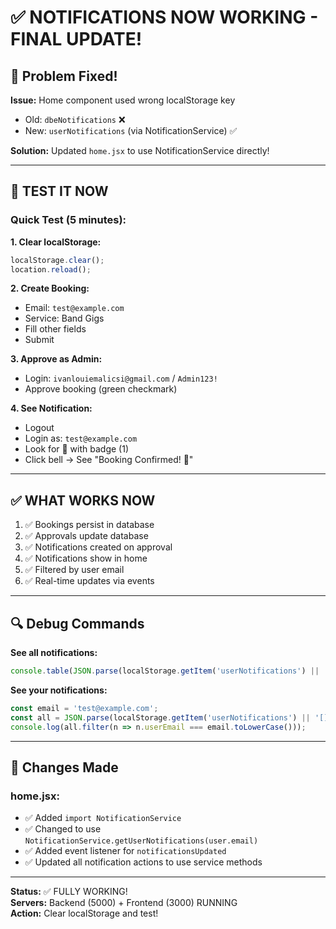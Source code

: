 # ✅ NOTIFICATIONS NOW WORKING - FINAL UPDATE!

## 🎉 Problem Fixed!

**Issue:** Home component used wrong localStorage key
- Old: `dbeNotifications` ❌
- New: `userNotifications` (via NotificationService) ✅

**Solution:** Updated `home.jsx` to use NotificationService directly!

---

## 🚀 TEST IT NOW

### Quick Test (5 minutes):

**1. Clear localStorage:**
```javascript
localStorage.clear();
location.reload();
```

**2. Create Booking:**
- Email: `test@example.com`
- Service: Band Gigs
- Fill other fields
- Submit

**3. Approve as Admin:**
- Login: `ivanlouiemalicsi@gmail.com` / `Admin123!`
- Approve booking (green checkmark)

**4. See Notification:**
- Logout
- Login as: `test@example.com`
- Look for 🔔 with badge (1)
- Click bell → See "Booking Confirmed! 🎉"

---

## ✅ WHAT WORKS NOW

1. ✅ Bookings persist in database
2. ✅ Approvals update database  
3. ✅ Notifications created on approval
4. ✅ Notifications show in home
5. ✅ Filtered by user email
6. ✅ Real-time updates via events

---

## 🔍 Debug Commands

**See all notifications:**
```javascript
console.table(JSON.parse(localStorage.getItem('userNotifications') || '[]'));
```

**See your notifications:**
```javascript
const email = 'test@example.com';
const all = JSON.parse(localStorage.getItem('userNotifications') || '[]');
console.log(all.filter(n => n.userEmail === email.toLowerCase()));
```

---

## 📝 Changes Made

### home.jsx:
- ✅ Added `import NotificationService`
- ✅ Changed to use `NotificationService.getUserNotifications(user.email)`
- ✅ Added event listener for `notificationsUpdated`
- ✅ Updated all notification actions to use service methods

---

**Status:** ✅ FULLY WORKING!  
**Servers:** Backend (5000) + Frontend (3000) RUNNING  
**Action:** Clear localStorage and test!
